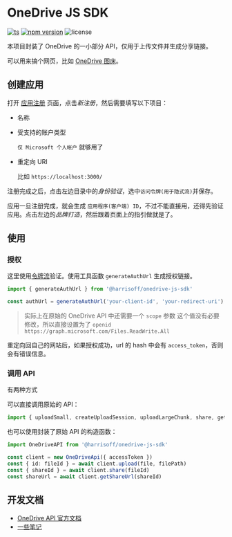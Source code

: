# OneDrive JS SDK

[![ts](https://badgen.net/badge/Built%20With/TypeScript/blue)](https://github.com/microsoft/TypeScript)
[![npm version](https://badge.fury.io/js/@harrisoff%2Fonedrive-js-sdk.svg)](https://www.npmjs.com/package/@harrisoff/onedrive-js-sdk)
![license](https://img.shields.io/npm/l/@harrisoff/onedrive-js-sdk)

本项目封装了 OneDrive 的一小部分 API，仅用于上传文件并生成分享链接。

可以用来搞个网页，比如 [OneDrive 图床](https://github.com/harrisoff/onedrive-image-hosting)。

## 创建应用

打开 [应用注册](https://portal.azure.com/#blade/Microsoft_AAD_RegisteredApps/ApplicationsListBlade) 页面，点击*新注册*，然后需要填写以下项目：

- 名称

- 受支持的账户类型

   `仅 Microsoft 个人帐户` 就够用了

- 重定向 URI

   比如 `https://localhost:3000/`

注册完成之后，点击左边目录中的*身份验证*，选中`访问令牌(用于隐式流)`并保存。

应用一旦注册完成，就会生成 `应用程序(客户端) ID`，不过不能直接用，还得先验证应用。点击左边的*品牌打造*，然后跟着页面上的指引做就是了。

## 使用

### 授权

这里使用[令牌流](https://docs.microsoft.com/en-us/onedrive/developer/rest-api/getting-started/graph-oauth?view=odsp-graph-online#token-flow)验证。使用工具函数 `generateAuthUrl` 生成授权链接。

```ts
import { generateAuthUrl } from '@harrisoff/onedrive-js-sdk'

const authUrl = generateAuthUrl('your-client-id', 'your-redirect-uri')
```

> 实际上在原始的 OneDrive API 中还需要一个 `scope` 参数
> 这个值没有必要修改，所以直接设置为了 `openid https://graph.microsoft.com/Files.ReadWrite.All`

重定向回自己的网站后，如果授权成功，url 的 hash 中会有 `access_token`，否则会有错误信息。

### 调用 API

有两种方式

可以直接调用原始的 API：

```ts
import { uploadSmall, createUploadSession, uploadLargeChunk, share, getShareItem } from '@harrisoff/onedrive-js-sdk'
```

也可以使用封装了原始 API 的构造函数：

```ts
import OneDriveAPI from '@harrisoff/onedrive-js-sdk'

const client = new OneDriveApi({ accessToken })
const { id: fileId } = await client.upload(file, filePath)
const { shareId } = await client.share(fileId)
const shareUrl = await client.getShareUrl(shareId)
```

## 开发文档

- [OneDrive API 官方文档](https://docs.microsoft.com/en-us/onedrive/developer/)
- [一些笔记](./NOTES.md)
